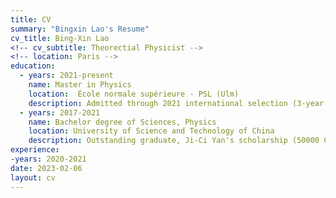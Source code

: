```yaml
---
title: CV
summary: "Bingxin Lao's Resume"
cv_title: Bing-Xin Lao
<!-- cv_subtitle: Theorectial Physicist -->
<!-- location: Paris -->
education:
  - years: 2021-present
    name: Master in Physics
    location:  École normale supérieure - PSL (Ulm) 
    description: Admitted through 2021 international selection (3-year funded master)
  - years: 2017-2021
    name: Bachelor degree of Sciences, Physics
    location: University of Science and Technology of China
    description: Outstanding graduate, Ji-Ci Yan's scholarship (50000 CNY)
experience:
-years: 2020-2021
date: 2023-02-06
layout: cv
---
```

